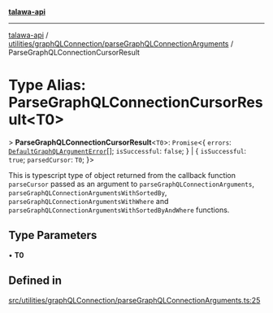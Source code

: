 [**talawa-api**](../../../../README.md)

***

[talawa-api](../../../../modules.md) / [utilities/graphQLConnection/parseGraphQLConnectionArguments](../README.md) / ParseGraphQLConnectionCursorResult

# Type Alias: ParseGraphQLConnectionCursorResult\<T0\>

\> **ParseGraphQLConnectionCursorResult**\<`T0`\>: `Promise`\<\{ `errors`: [`DefaultGraphQLArgumentError`](../../type-aliases/DefaultGraphQLArgumentError.md)[]; `isSuccessful`: `false`; \} \| \{ `isSuccessful`: `true`; `parsedCursor`: `T0`; \}\>

This is typescript type of object returned from the callback function `parseCursor` passed
as an argument to `parseGraphQLConnectionArguments`, `parseGraphQLConnectionArgumentsWithSortedBy`,
`parseGraphQLConnectionArgumentsWithWhere` and `parseGraphQLConnectionArgumentsWithSortedByAndWhere`
functions.

## Type Parameters

• **T0**

## Defined in

[src/utilities/graphQLConnection/parseGraphQLConnectionArguments.ts:25](https://github.com/PalisadoesFoundation/talawa-api/blob/4b5c74fd36bcfc2e36f3a06b67d517e865c188be/src/utilities/graphQLConnection/parseGraphQLConnectionArguments.ts#L25)
